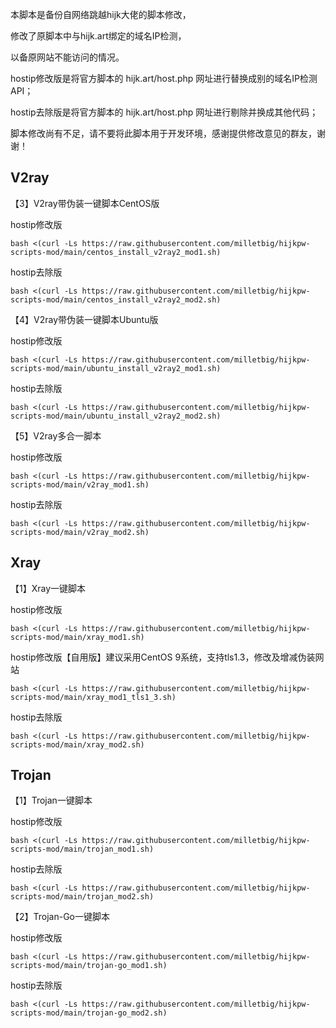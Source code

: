 本脚本是备份自网络跳越hijk大佬的脚本修改，

修改了原脚本中与hijk.art绑定的域名IP检测，

以备原网站不能访问的情况。

hostip修改版是将官方脚本的 hijk.art/host.php 网址进行替换成别的域名IP检测API；

hostip去除版是将官方脚本的 hijk.art/host.php 网址进行剔除并换成其他代码；

脚本修改尚有不足，请不要将此脚本用于开发环境，感谢提供修改意见的群友，谢谢！

## V2ray

【3】V2ray带伪装一键脚本CentOS版

hostip修改版
```
bash <(curl -Ls https://raw.githubusercontent.com/milletbig/hijkpw-scripts-mod/main/centos_install_v2ray2_mod1.sh)
```

hostip去除版
```
bash <(curl -Ls https://raw.githubusercontent.com/milletbig/hijkpw-scripts-mod/main/centos_install_v2ray2_mod2.sh)
```

【4】V2ray带伪装一键脚本Ubuntu版

hostip修改版
```
bash <(curl -Ls https://raw.githubusercontent.com/milletbig/hijkpw-scripts-mod/main/ubuntu_install_v2ray2_mod1.sh)
```

hostip去除版
```
bash <(curl -Ls https://raw.githubusercontent.com/milletbig/hijkpw-scripts-mod/main/ubuntu_install_v2ray2_mod2.sh)
```

【5】V2ray多合一脚本

hostip修改版
```
bash <(curl -Ls https://raw.githubusercontent.com/milletbig/hijkpw-scripts-mod/main/v2ray_mod1.sh)
```

hostip去除版
```
bash <(curl -Ls https://raw.githubusercontent.com/milletbig/hijkpw-scripts-mod/main/v2ray_mod2.sh)
```

## Xray

【1】Xray一键脚本

hostip修改版
```
bash <(curl -Ls https://raw.githubusercontent.com/milletbig/hijkpw-scripts-mod/main/xray_mod1.sh)
```

hostip修改版【自用版】建议采用CentOS 9系统，支持tls1.3，修改及增减伪装网站
```
bash <(curl -Ls https://raw.githubusercontent.com/milletbig/hijkpw-scripts-mod/main/xray_mod1_tls1_3.sh)
```

hostip去除版
```
bash <(curl -Ls https://raw.githubusercontent.com/milletbig/hijkpw-scripts-mod/main/xray_mod2.sh)
```

## Trojan

【1】Trojan一键脚本

hostip修改版
```
bash <(curl -Ls https://raw.githubusercontent.com/milletbig/hijkpw-scripts-mod/main/trojan_mod1.sh)
```

hostip去除版
```
bash <(curl -Ls https://raw.githubusercontent.com/milletbig/hijkpw-scripts-mod/main/trojan_mod2.sh)
```

【2】Trojan-Go一键脚本

hostip修改版
```
bash <(curl -Ls https://raw.githubusercontent.com/milletbig/hijkpw-scripts-mod/main/trojan-go_mod1.sh)
```

hostip去除版
```
bash <(curl -Ls https://raw.githubusercontent.com/milletbig/hijkpw-scripts-mod/main/trojan-go_mod2.sh)
```
